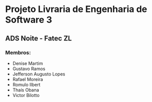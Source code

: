 # Projeto Livraria de Engenharia de Software 3
## ADS Noite - Fatec ZL
### Membros: 
* Denise Martim
* Gustavo Ramos
* Jefferson Augusto Lopes
* Rafael Moreira
* Romulo Ilbert
* Thaís Obana
* Victor Bilotto
